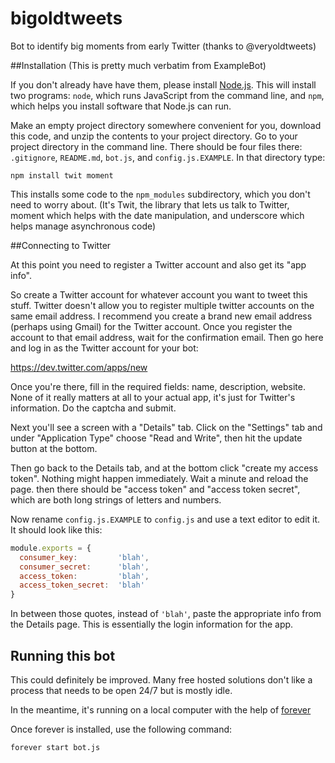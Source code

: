 # bigoldtweets
Bot to identify big moments from early Twitter (thanks to @veryoldtweets)

##Installation
(This is pretty much verbatim from ExampleBot)

If you don't already have have them, please install [Node.js](http://nodejs.org/). This will install two programs: `node`, which runs JavaScript from the command line, and `npm`, which helps you install software that Node.js can run.

Make an empty project directory somewhere convenient for you, download this code, and unzip the contents to your project directory. Go to your project directory in the command line. There should be four files there: `.gitignore`, `README.md`, `bot.js`, and `config.js.EXAMPLE`. In that directory type:

`npm install twit moment`

This installs some code to the `npm_modules` subdirectory, which you don't need to worry about. (It's Twit, the library that lets us talk to Twitter, moment which helps with the date manipulation, and underscore which helps manage asynchronous code)

##Connecting to Twitter

At this point you need to register a Twitter account and also get its "app info".

So create a Twitter account for whatever account you want to tweet this stuff. Twitter doesn't allow you to register multiple twitter accounts on the same email address. I recommend you create a brand new email address (perhaps using Gmail) for the Twitter account. Once you register the account to that email address, wait for the confirmation email. Then go here and log in as the Twitter account for your bot:

https://dev.twitter.com/apps/new

Once you're there, fill in the required fields: name, description, website. None of it really matters at all to your actual app, it's just for Twitter's information. Do the captcha and submit.

Next you'll see a screen with a "Details" tab. Click on the "Settings" tab and under "Application Type" choose "Read and Write", then hit the update button at the bottom.

Then go back to the Details tab, and at the bottom click "create my access token". Nothing might happen immediately. Wait a minute and reload the page. then there should be "access token" and "access token secret", which are both long strings of letters and numbers.

Now rename `config.js.EXAMPLE` to `config.js` and use a text editor to edit it. It should look like this:

```javascript
module.exports = {
  consumer_key:         'blah',
  consumer_secret:      'blah',
  access_token:         'blah',
  access_token_secret:  'blah'
}
```

In between those quotes, instead of `'blah'`, paste the appropriate info from the Details page. This is essentially the login information for the app.

## Running this bot

This could definitely be improved. Many free hosted solutions don't like a process that needs to be open 24/7 but is mostly idle.

In the meantime, it's running on a local computer with the help of [forever](https://www.npmjs.com/package/forever)

Once forever is installed, use the following command:

`forever start bot.js`